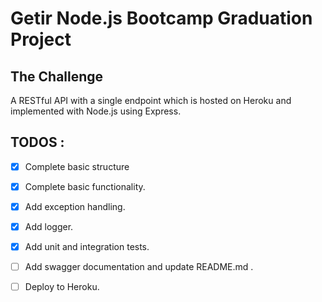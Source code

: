 # Getir Node.js Bootcamp Graduation Project

## The Challenge

A RESTful API with a single endpoint which is hosted on Heroku and implemented with Node.js using Express.

## TODOS :

- [x] Complete basic structure
- [x] Complete basic functionality.
- [x] Add exception handling.
- [x] Add logger.
- [x] Add unit and integration tests.
- [ ] Add swagger documentation and update README.md .
- [ ] Deploy to Heroku.

